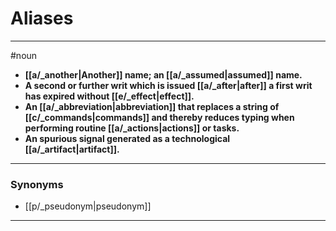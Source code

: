 # Aliases
---
#noun
- **[[a/_another|Another]] name; an [[a/_assumed|assumed]] name.**
- **A second or further writ which is issued [[a/_after|after]] a first writ has expired without [[e/_effect|effect]].**
- **An [[a/_abbreviation|abbreviation]] that replaces a string of [[c/_commands|commands]] and thereby reduces typing when performing routine [[a/_actions|actions]] or tasks.**
- **An spurious signal generated as a technological [[a/_artifact|artifact]].**
---
### Synonyms
- [[p/_pseudonym|pseudonym]]
---
